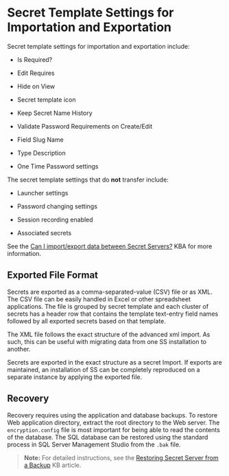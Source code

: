 [title]: # (Secret Template Settings for Importation and Exportation)
[tags]: # (Secret Template Settings for Importation and Exportation)
[priority]: # (80)

# Secret Template Settings for Importation and Exportation

Secret template settings for importation and exportation include: 

- Is Required?

- Edit Requires

- Hide on View

- Secret template icon

- Keep Secret Name History

- Validate Password Requirements on Create/Edit

- Field Slug Name

- Type Description

- One Time Password settings

 The secret template settings that do **not** transfer include:

- Launcher settings

- Password changing settings

- Session recording enabled

- Associated secrets

See the [Can I import/export data between Secret Servers?](https://thycotic.force.com/support/s/article/Can-I-import-export-data-between-Secret-Servers) KBA for more information. 

## Exported File Format

Secrets are exported as a comma-separated-value (CSV) file or as XML. The CSV file can be easily handled in Excel or other spreadsheet applications. The file is grouped by secret template and each cluster of secrets has a header row that contains the template text-entry field names followed by all exported secrets based on that template.

The XML file follows the exact structure of the advanced xml import. As such, this can be useful with migrating data from one SS installation to another.

Secrets are exported in the exact structure as a secret Import. If exports are maintained, an installation of SS can be completely reproduced on a separate instance by applying the exported file.

## Recovery

Recovery requires using the application and database backups. To restore Web application directory, extract the root directory to the Web server. The `encryption.config` file is most important for being able to read the contents of the database. The SQL database can be restored using the standard process in SQL Server Management Studio from the `.bak` file.

> **Note:** For detailed instructions, see the [Restoring Secret Server from a Backup](https://updates.thycotic.net/link.ashx?SSUserGuide_restoreSecretServerBackup) KB article.
